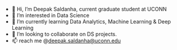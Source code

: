- 👋 Hi, I’m Deepak Saldanha, current graduate student at UCONN 
- 👀 I’m interested in Data Science 
- 🌱 I’m currently learning Data Analytics, Machine Learning & Deep Learning
- 💞️ I’m looking to collaborate on DS projects.
- 📫 reach me @deepak.saldanha@uconn.edu

<!---
saldanha-deepak/saldanha-deepak is a ✨ special ✨ repository because its `README.md` (this file) appears on your GitHub profile.
You can click the Preview link to take a look at your changes.
--->
